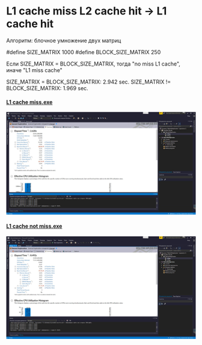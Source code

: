 # L1 cache miss L2 cache hit -> L1 cache hit


Алгоритм: блочное умножение двух матриц

#define SIZE_MATRIX 1000
#define BLOCK_SIZE_MATRIX 250

Если SIZE_MATRIX = BLOCK_SIZE_MATRIX, тогда "no miss L1 cache", иначе "L1 miss cache"

SIZE_MATRIX = BLOCK_SIZE_MATRIX: 2.942 sec.
SIZE_MATRIX != BLOCK_SIZE_MATRIX: 1.969 sec.

#### [L1 cache miss.exe](https://github.com/NikolayMarushkin/optimization_L1miss_to_L1hit/blob/master/L1%20cache%20miss.exe)
![L1_miss](https://github.com/NikolayMarushkin/optimization_L1miss_to_L1hit/blob/master/L1_miss.jpg)
#### [L1 cache not miss.exe](https://github.com/NikolayMarushkin/optimization_L1miss_to_L1hit/blob/master/L1%20cache%20no%20miss.exe)
![L1_miss](https://github.com/NikolayMarushkin/optimization_L1miss_to_L1hit/blob/master/L1_no_miss.jpg)



